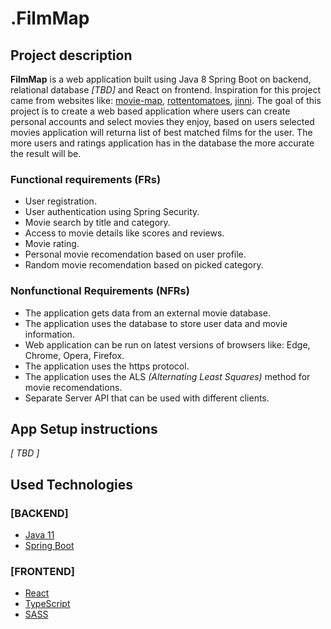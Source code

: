 # .FilmMap

## Project description
**FilmMap** is a web application built using Java 8 Spring Boot on backend, relational database *[TBD]* and React on frontend.
Inspiration for this project came from websites like: [movie-map](https://www.movie-map.com/), [rottentomatoes](https://www.rottentomatoes.com/), [jinni](http://www.jinni.com/).
The goal of this project is to create a web based application where users can create personal accounts and select movies they enjoy, based on users selected movies application will returna  list of best matched films for the user. The more users and ratings application has in the database the more accurate the result will be.

### Functional requirements (FRs)
- User registration.
- User authentication using Spring Security.
- Movie search by title and category.
- Access to movie details like scores and reviews.
- Movie rating.
- Personal movie recomendation based on user profile.
- Random movie recomendation based on picked category.

### Nonfunctional Requirements (NFRs)
- The application gets data from an external movie database.
- The application uses the database to store user data and movie information.
- Web application can be run on latest versions of browsers like: Edge, Chrome, Opera, Firefox.
- The application uses the https protocol.
- The application uses the ALS *(Alternating Least Squares)* method for movie recomendations.
- Separate Server API that can be used with different clients.

## App Setup instructions

*[ TBD ]*

## Used Technologies

### [BACKEND]
- [Java 11](https://openjdk.java.net/projects/jdk/11/)
- [Spring Boot](https://spring.io/projects/spring-boot)

### [FRONTEND]
- [React](https://reactjs.org/)
- [TypeScript](https://www.typescriptlang.org/)
- [SASS](https://sass-lang.com/)
